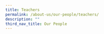 ```yaml
---
title: Teachers
permalink: /about-us/our-people/teachers/
description: ""
third_nav_title: Our People
---
```

